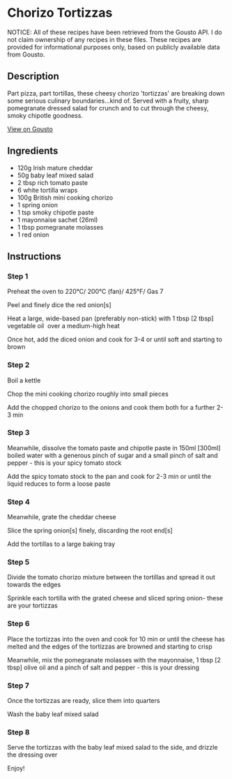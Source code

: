 # Chorizo Tortizzas

NOTICE: All of these recipes have been retrieved from the Gousto API. I do not claim ownership of any recipes in these files. These recipes are provided for informational purposes only, based on publicly available data from Gousto.

## Description

Part pizza, part tortillas, these cheesy chorizo 'tortizzas' are breaking down some serious culinary boundaries...kind of. Served with a fruity, sharp pomegranate dressed salad for crunch and to cut through the cheesy, smoky chipotle goodness. 

[View on Gousto](https://www.gousto.co.uk/recipes/cookbook/chorizo-tortizzas)

## Ingredients

- 120g Irish mature cheddar 
- 50g baby leaf mixed salad
- 2 tbsp rich tomato paste
- 6 white tortilla wraps 
- 100g British mini cooking chorizo
- 1 spring onion
- 1 tsp smoky chipotle paste
- 1 mayonnaise sachet (26ml)
- 1 tbsp pomegranate molasses 
- 1 red onion 

## Instructions


### Step 1

Preheat the oven to 220&deg;C/ 200&deg;C (fan)/ 425&deg;F/ Gas 7


Peel and finely dice the red&nbsp;onion<span class="text-danger">[s]</span>


Heat a large, wide-based pan (preferably non-stick) with 1 tbsp <span class="text-danger">[2 tbsp]</span> vegetable oil&nbsp; over a medium-high heat&nbsp;


Once hot, add the diced&nbsp;onion and cook for 3-4 or until soft and starting to brown


### Step 2

Boil a kettle


Chop the mini cooking&nbsp;chorizo roughly into small pieces


Add the&nbsp;chopped chorizo to the onions and cook them both for a further 2-3 min


### Step 3

Meanwhile, dissolve the&nbsp;tomato paste and chipotle paste in 150ml <span class="text-danger">[300ml] </span>boiled water with a generous pinch of sugar and a small pinch of salt and pepper - this is your spicy tomato stock


Add the spicy tomato stock to the pan and cook for 2-3 min or until the liquid reduces to form a loose paste


### Step 4

Meanwhile, grate the cheddar&nbsp;cheese


Slice the spring onion<span class="text-danger">[s]</span> finely, discarding the root end<span class="text-danger">[s]</span>


Add the tortillas to a large baking tray


### Step 5

Divide the tomato chorizo mixture between the tortillas and spread it out towards the edges


Sprinkle each tortilla with the&nbsp;grated cheese and sliced&nbsp;spring onion- these are your tortizzas


### Step 6

Place the tortizzas into the oven and cook for 10 min or until the cheese has melted and the edges of the tortizzas are browned and starting to crisp


Meanwhile, mix the pomegranate molasses with the mayonnaise, 1 tbsp <span class="text-danger">[2 tbsp]</span> olive oil and a pinch of salt and pepper - this is your dressing


### Step 7

Once the tortizzas are ready, slice them into quarters&nbsp;


Wash the baby leaf mixed salad

### Step 8

Serve the tortizzas&nbsp;with the baby leaf mixed salad to the side, and drizzle the dressing over


Enjoy!

